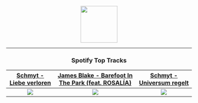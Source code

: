 <p align="center">
  <a href="https://www.tobiasmichael.de">
    <img src="https://tm-website-static.s3.eu-central-1.amazonaws.com/logo.png" width="100" height="100"/>
  </a>
</p>

---

<h3 align="center">Spotify Top Tracks</h3>

[Schmyt - Liebe verloren](https://open.spotify.com/track/5gMifIJnth5mZIBvzqPVIW)|[James Blake - Barefoot In The Park (feat. ROSALÍA)](https://open.spotify.com/track/3rDIv69iKUGLFAScfHwCYd)|[Schmyt - Universum regelt](https://open.spotify.com/track/0oFlUUf7zFcTkFJVkxgqh9)
:---:|:----:|:----:
<img src="https://i.scdn.co/image/ab67616d00001e0205f0b72e348e5fe0cfb307e5"/>|<img src="https://i.scdn.co/image/ab67616d00001e02534dc6aebb7cf3c04e410cc6"/>|<img src="https://i.scdn.co/image/ab67616d00001e02c6fc3a53b995207d99701137"/>